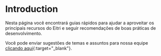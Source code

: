 # Introduction

Nesta página você encontrará guias rápidos para ajudar a aproveitar os principais recursos do Eitri e seguir recomendações de boas práticas de desenvolvimento.

Você pode enviar sugestões de temas e assuntos para nossa equipe [clicando aqui](https://forms.gle/7ompyzJQBAxpptUd9){:target="_blank"}.